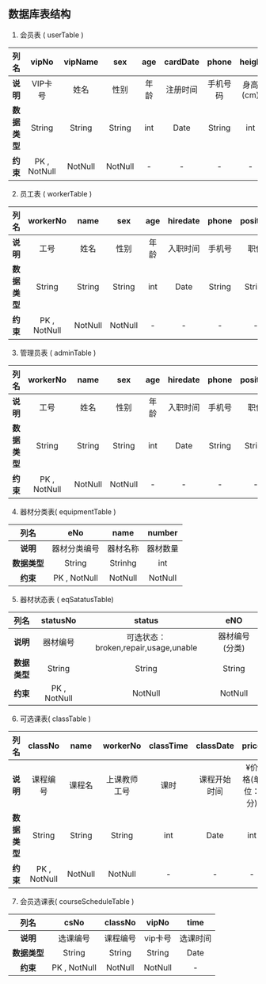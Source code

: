 
##  数据库表结构

1. 会员表 ( userTable )

| **列名** | vipNo | vipName | sex | age | cardDate | phone | heigh | weight |
| :----: | :----: | :----: | :----: | :----: | :----: | :----: | :----: | :----: |
| **说明** | VIP卡号 | 姓名 | 性别 | 年龄 | 注册时间 | 手机号码 | 身高(cm) | 体重(kg) |
| **数据类型** | String | String | String | int | Date | String | int | double |
| **约束** | PK , NotNull | NotNull | NotNull | - | - | - | - | - |


2. 员工表 ( workerTable )

| **列名** | workerNo | name | sex | age | hiredate | phone | position | info | pwd |
| :----: | :----: | :----: | :----: | :----: | :----: | :----: | :----: | :----: | :----: |
| **说明** | 工号 | 姓名 | 性别 | 年龄 | 入职时间 | 手机号 | 职位 | 备注信息 | 密码 |
| **数据类型** | String | String | String | int | Date | String | String | String | String |
| **约束** | PK , NotNull | NotNull | NotNull | - | - | - | - | - | NotNull |


3. 管理员表 ( adminTable )

| **列名** | workerNo | name | sex | age | hiredate | phone | position | info | pwd |
| :----: | :----: | :----: | :----: | :----: | :----: | :----: | :----: | :----: | :----: |
| **说明** | 工号 | 姓名 | 性别 | 年龄 | 入职时间 | 手机号 | 职位 | 备注信息 | 密码 |
| **数据类型** | String | String | String | int | Date | String | String | String | String |
| **约束** | PK , NotNull | NotNull | NotNull | - | - | - | - | - | NotNull |


4. 器材分类表( equipmentTable )

| **列名** | eNo | name | number |
| :----: | :----: | :----: | :----: |
| **说明** | 器材分类编号 | 器材名称 | 器材数量 |
| **数据类型** | String | Strinhg | int |
| **约束** | PK , NotNull | NotNull | NotNull |

5. 器材状态表 ( eqSatatusTable)

| **列名** | statusNo | status | eNO |
| :----: | :----: | :----: | :----: |
| **说明** | 器材编号 | 可选状态：broken,repair,usage,unable | 器材编号(分类) |
| **数据类型** | String | String | String |
| **约束** | PK , NotNull | NotNull | NotNull |


6. 可选课表( classTable )

| **列名** | classNo | name | workerNo | classTime | classDate | price |
| :----: | :----: | :----: | :----: | :----: | :----: | :----: |
| **说明** | 课程编号 | 课程名 | 上课教师工号 | 课时 | 课程开始时间 | ¥价格(单位：分) |
| **数据类型** | String | String | String | int | Date | int |
| **约束** | PK , NotNull | NotNull | NotNull | - | - | - |


7. 会员选课表( courseScheduleTable )

| **列名** | csNo | classNo | vipNo | time |
| :----: | :----: | :----: | :----: | :----: |
| **说明** | 选课编号 | 课程编号 | vip卡号 | 选课时间 |
| **数据类型** | String | String | String | Date |
| **约束** | PK , NotNull | NotNull | NotNull | - |

